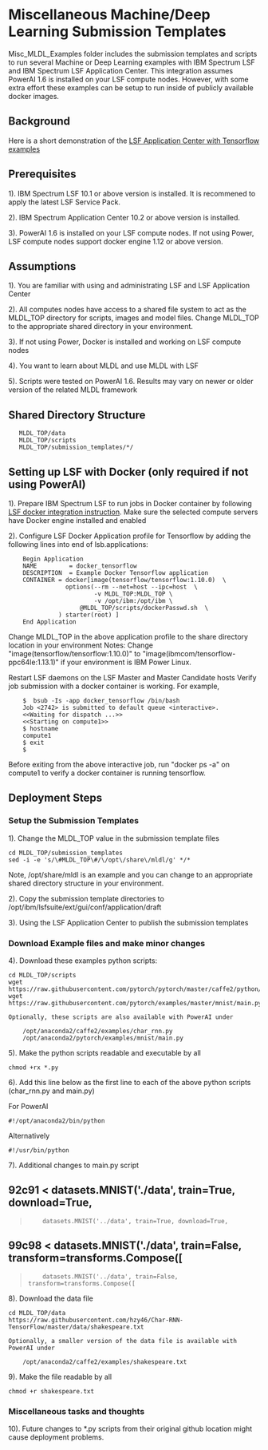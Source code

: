 # Miscellaneous Machine/Deep Learning Submission Templates
Misc_MLDL_Examples folder includes the submission templates and scripts to run several Machine or Deep Learning examples with IBM Spectrum LSF and 
IBM Spectrum LSF Application Center.  This integration assumes PowerAI 1.6 is installed on your LSF compute nodes.  However, with some
extra effort these examples can be setup to run inside of publicly available docker images.

## Background
Here is a short demonstration of the [LSF Application Center with Tensorflow examples]( https://www.youtube.com/watch?v=wxeiPBEItJ4&feature=youtu.be)
  
## Prerequisites
1). IBM Spectrum LSF 10.1 or above version is installed.  It is recommened to apply the latest LSF Service Pack.

2). IBM Spectrum Application Center 10.2 or above version is installed.

3). PowerAI 1.6 is installed on your LSF compute nodes.  If not using Power, LSF compute nodes support docker engine 1.12 or above version.

## Assumptions
1). You are familiar with using and administrating LSF and LSF Application Center

2). All computes nodes have access to a shared file system to act as the MLDL_TOP directory
   for scripts, images and model files.  Change MLDL_TOP to the appropriate shared directory
   in your environment.

3). If not using Power, Docker is installed and working on LSF compute nodes

4). You want to learn about MLDL and use MLDL with LSF

5). Scripts were tested on PowerAI 1.6. Results may vary on newer or older version of the related MLDL framework

## Shared Directory Structure

       MLDL_TOP/data
       MLDL_TOP/scripts
       MLDL_TOP/submission_templates/*/

## Setting up LSF with Docker (only required if not using PowerAI)

1). Prepare IBM Spectrum LSF to run jobs in Docker container by following [LSF docker integration instruction]( https://www.ibm.com/support/knowledgecenter/en/SSWRJV_10.1.0/lsf_docker/lsf_docker_prepare.html). Make sure the selected compute servers have Docker engine installed and enabled
        
2). Configure LSF Docker Application profile for Tensorflow by adding the following lines into end of lsb.applications:
 
        Begin Application
        NAME         = docker_tensorflow
        DESCRIPTION  = Example Docker Tensorflow application
        CONTAINER = docker[image(tensorflow/tensorflow:1.10.0)  \
                    options(--rm --net=host --ipc=host  \
                            -v MLDL_TOP:MLDL_TOP \
                            -v /opt/ibm:/opt/ibm \
	                    @MLDL_TOP/scripts/dockerPasswd.sh  \
                  ) starter(root) ]
        End Application

 Change MLDL_TOP in the above application profile to the share directory location in your environment
 Notes: Change "image(tensorflow/tensorflow:1.10.0)" to "image(ibmcom/tensorflow-ppc64le:1.13.1)" if your environment is IBM Power Linux.

 Restart LSF daemons on the LSF Master and Master Candidate hosts
 Verify job submission with a docker container is working.  For example,

        $  bsub -Is -app docker_tensorflow /bin/bash
        Job <2742> is submitted to default queue <interactive>.
        <<Waiting for dispatch ...>>
        <<Starting on compute1>>
        $ hostname
        compute1
        $ exit
        $

  Before exiting from the above interactive job, run "docker ps -a" on compute1 to verify a docker container is running tensorflow.

## Deployment Steps

### Setup the Submission Templates

1). Change the MLDL_TOP value in the submission template files

    cd MLDL_TOP/submission_templates
    sed -i -e 's/\#MLDL_TOP\#/\/opt\/share\/mldl/g' */*

Note, /opt/share/mldl is an example and you can change to an appropriate shared directory structure in your environment.

2). Copy the submission template directories to /opt/ibm/lsfsuite/ext/gui/conf/application/draft

3). Using the LSF Application Center to publish the submission templates

### Download Example files and make minor changes

4). Download these examples python scripts:

    cd MLDL_TOP/scripts
    wget https://raw.githubusercontent.com/pytorch/pytorch/master/caffe2/python/examples/char_rnn.py
    wget https://raw.githubusercontent.com/pytorch/examples/master/mnist/main.py
    
    Optionally, these scripts are also available with PowerAI under
    
        /opt/anaconda2/caffe2/examples/char_rnn.py
        /opt/anaconda2/pytorch/examples/mnist/main.py
             
5). Make the python scripts readable and executable by all

    chmod +rx *.py

6). Add this line below as the first line to each of the above python scripts (char_rnn.py and main.py)

For PowerAI

    #!/opt/anaconda2/bin/python

Alternatively

    #!/usr/bin/python

7). Additional changes to main.py script

92c91
<         datasets.MNIST('./data', train=True, download=True,
---
>         datasets.MNIST('../data', train=True, download=True,
99c98
<         datasets.MNIST('./data', train=False, transform=transforms.Compose([
---
>         datasets.MNIST('../data', train=False, transform=transforms.Compose([

8). Download the data file

    cd MLDL_TOP/data
    https://raw.githubusercontent.com/hzy46/Char-RNN-TensorFlow/master/data/shakespeare.txt
   
    Optionally, a smaller version of the data file is available with PowerAI under
    
        /opt/anaconda2/caffe2/examples/shakespeare.txt

9). Make the file readable by all

    chmod +r shakespeare.txt
        
### Miscellaneous tasks and thoughts

10). Future changes to *.py scripts from their original github location might cause deployment problems.
